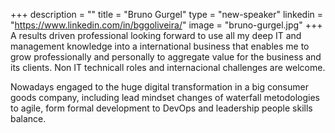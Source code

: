 +++
description = ""
title = "Bruno Gurgel"
type = "new-speaker"
linkedin = "https://www.linkedin.com/in/bggoliveira/"
image = "bruno-gurgel.jpg"
+++
A results driven professional looking forward to use all my deep IT and management knowledge into a international business that enables me to grow professionally and personally to aggregate value for the business and its clients. Non IT technicall roles and internacional
challenges are welcome.

Nowadays engaged to the huge digital transformation in a big consumer goods company, including lead mindset changes of waterfall metodologies to agile, form formal development to DevOps and leadership people skills balance.